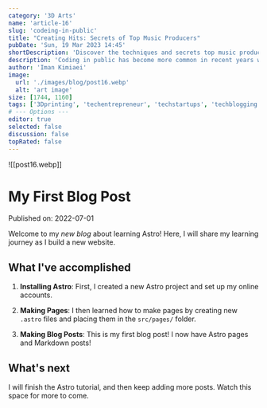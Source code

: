 ```yaml
---
category: '3D Arts'
name: 'article-16'
slug: 'codeing-in-public'
title: "Creating Hits: Secrets of Top Music Producers"
pubDate: 'Sun, 19 Mar 2023 14:45'
shortDescription: 'Discover the techniques and secrets top music producers use to create hit songs.'
description: 'Coding in public has become more common in recent years with the rise of social coding platforms like GitHub and the increasing popularity of open source software development. However, coding in public can present a unique set of challenges for developers who are used to working in private settings. In this article, we will explore the top 10 new challenges that developers may face when coding in public, such as managing feedback from the community, dealing with public scrutiny and criticism, maintaining professionalism and integrity, and balancing productivity with engagement in public forums. This article aims to provide helpful tips and strategies for developers who want to code in public effectively while still maintaining their sanity and productivity.'
author: 'Iman Kimiaei'
image:
  url: './images/blog/post16.webp'
  alt: 'art image'
size: [1744, 1160]
tags: ['3Dprinting', 'techentrepreneur', 'techstartups', 'techblogging', 'webperformance']
# --- Options ---
editor: true
selected: false
discussion: false
topRated: false
---
```



![[post16.webp]]


# My First Blog Post

Published on: 2022-07-01

Welcome to my _new blog_ about learning Astro! Here, I will share my learning journey as I build a new website.

## What I've accomplished

1. **Installing Astro**: First, I created a new Astro project and set up my online accounts.

2. **Making Pages**: I then learned how to make pages by creating new `.astro` files and placing them in the `src/pages/` folder.

3. **Making Blog Posts**: This is my first blog post! I now have Astro pages and Markdown posts!

## What's next

I will finish the Astro tutorial, and then keep adding more posts. Watch this space for more to come.
